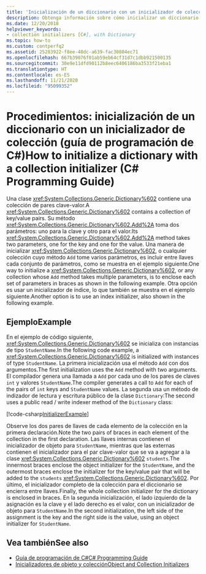 ```yaml
---
title: 'Inicialización de un diccionario con un inicializador de colección: Guía de programación de C#'
description: Obtenga información sobre cómo inicializar un diccionario en C#, mediante el método Add o un inicializador de índice. En este ejemplo se muestran las dos opciones.
ms.date: 12/20/2018
helpviewer_keywords:
- collection initializers [C#], with Dictionary
ms.topic: how-to
ms.custom: contperfq2
ms.assetid: 25283922-f8ee-40dc-a639-fac30804ec71
ms.openlocfilehash: 667b39076f01ab59eb64cf31d7c1dbb921500135
ms.sourcegitcommit: 30e9e11dfd90112b8eec6406186ba3533f21eba1
ms.translationtype: HT
ms.contentlocale: es-ES
ms.lasthandoff: 11/21/2020
ms.locfileid: "95099352"
---
```

# <a name="how-to-initialize-a-dictionary-with-a-collection-initializer-c-programming-guide"></a><span data-ttu-id="74552-104">Procedimientos: inicialización de un diccionario con un inicializador de colección (guía de programación de C#)</span><span class="sxs-lookup"><span data-stu-id="74552-104">How to initialize a dictionary with a collection initializer (C# Programming Guide)</span></span>

<span data-ttu-id="74552-105">Una clase <xref:System.Collections.Generic.Dictionary%602> contiene una colección de pares clave-valor.</span><span class="sxs-lookup"><span data-stu-id="74552-105">A <xref:System.Collections.Generic.Dictionary%602> contains a collection of key/value pairs.</span></span> <span data-ttu-id="74552-106">Su método <xref:System.Collections.Generic.Dictionary%602.Add%2A> toma dos parámetros: uno para la clave y otro para el valor.</span><span class="sxs-lookup"><span data-stu-id="74552-106">Its <xref:System.Collections.Generic.Dictionary%602.Add%2A> method takes two parameters, one for the key and one for the value.</span></span> <span data-ttu-id="74552-107">Una manera de inicializar <xref:System.Collections.Generic.Dictionary%602>, o cualquier colección cuyo método `Add` tome varios parámetros, es incluir entre llaves cada conjunto de parámetros, como se muestra en el ejemplo siguiente.</span><span class="sxs-lookup"><span data-stu-id="74552-107">One way to initialize a <xref:System.Collections.Generic.Dictionary%602>, or any collection whose `Add` method takes multiple parameters, is to enclose each set of parameters in braces as shown in the following example.</span></span> <span data-ttu-id="74552-108">Otra opción es usar un inicializador de índice, lo que también se muestra en el ejemplo siguiente.</span><span class="sxs-lookup"><span data-stu-id="74552-108">Another option is to use an index initializer, also shown in the following example.</span></span>

## <a name="example"></a><span data-ttu-id="74552-109">Ejemplo</span><span class="sxs-lookup"><span data-stu-id="74552-109">Example</span></span>

<span data-ttu-id="74552-110">En el ejemplo de código siguiente, <xref:System.Collections.Generic.Dictionary%602> se inicializa con instancias de tipo `StudentName`.</span><span class="sxs-lookup"><span data-stu-id="74552-110">In the following code example, a <xref:System.Collections.Generic.Dictionary%602> is initialized with instances of type `StudentName`.</span></span>  <span data-ttu-id="74552-111">La primera inicialización usa el método `Add` con dos argumentos.</span><span class="sxs-lookup"><span data-stu-id="74552-111">The first initialization uses the `Add` method with two arguments.</span></span> <span data-ttu-id="74552-112">El compilador genera una llamada a `Add` por cada uno de los pares de claves `int` y valores `StudentName`.</span><span class="sxs-lookup"><span data-stu-id="74552-112">The compiler generates a call to `Add` for each of the pairs of `int` keys and `StudentName` values.</span></span> <span data-ttu-id="74552-113">La segunda usa un método de indizador de lectura y escritura público de la clase `Dictionary`:</span><span class="sxs-lookup"><span data-stu-id="74552-113">The second uses a public read / write indexer method of the `Dictionary` class:</span></span>

[!code-csharp[InitializerExample](../../../../samples/snippets/csharp/programming-guide/classes-and-structs/object-collection-initializers/HowToDictionaryInitializer.cs#HowToDictionaryInitializer)]  

<span data-ttu-id="74552-114">Observe los dos pares de llaves de cada elemento de la colección en la primera declaración.</span><span class="sxs-lookup"><span data-stu-id="74552-114">Note the two pairs of braces in each element of the collection in the first declaration.</span></span> <span data-ttu-id="74552-115">Las llaves internas contienen el inicializador de objeto para `StudentName`, mientras que las externas contienen el inicializador para el par clave-valor que se va a agregar a la clase <xref:System.Collections.Generic.Dictionary%602> `students`.</span><span class="sxs-lookup"><span data-stu-id="74552-115">The innermost braces enclose the object initializer for the `StudentName`, and the outermost braces enclose the initializer for the key/value pair that will be added to the `students` <xref:System.Collections.Generic.Dictionary%602>.</span></span> <span data-ttu-id="74552-116">Por último, el inicializador completo de la colección para el diccionario se encierra entre llaves.</span><span class="sxs-lookup"><span data-stu-id="74552-116">Finally, the whole collection initializer for the dictionary is enclosed in braces.</span></span> <span data-ttu-id="74552-117">En la segunda inicialización, el lado izquierdo de la asignación es la clave y el lado derecho es el valor, con un inicializador de objeto para `StudentName`.</span><span class="sxs-lookup"><span data-stu-id="74552-117">In the second initialization, the left side of the assignment is the key and the right side is the value, using an object initializer for `StudentName`.</span></span>

## <a name="see-also"></a><span data-ttu-id="74552-118">Vea también</span><span class="sxs-lookup"><span data-stu-id="74552-118">See also</span></span>

- [<span data-ttu-id="74552-119">Guía de programación de C#</span><span class="sxs-lookup"><span data-stu-id="74552-119">C# Programming Guide</span></span>](../index.md)
- [<span data-ttu-id="74552-120">Inicializadores de objeto y colección</span><span class="sxs-lookup"><span data-stu-id="74552-120">Object and Collection Initializers</span></span>](./object-and-collection-initializers.md)
